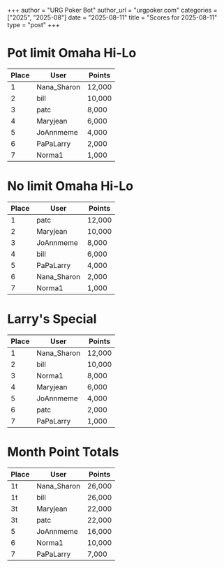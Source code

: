 +++
author = "URG Poker Bot"
author_url = "urgpoker.com"
categories = ["2025", "2025-08"]
date = "2025-08-11"
title = "Scores for 2025-08-11"
type = "post"
+++
# Pot limit Omaha Hi-Lo

| Place | User | Points |
|-------|------|--------|
| 1 | Nana_Sharon | 12,000 |
| 2 | bill | 10,000 |
| 3 | patc | 8,000 |
| 4 | Maryjean | 6,000 |
| 5 | JoAnnmeme | 4,000 |
| 6 | PaPaLarry | 2,000 |
| 7 | Norma1 | 1,000 |

# No limit Omaha Hi-Lo

| Place | User | Points |
|-------|------|--------|
| 1 | patc | 12,000 |
| 2 | Maryjean | 10,000 |
| 3 | JoAnnmeme | 8,000 |
| 4 | bill | 6,000 |
| 5 | PaPaLarry | 4,000 |
| 6 | Nana_Sharon | 2,000 |
| 7 | Norma1 | 1,000 |

# Larry's Special

| Place | User | Points |
|-------|------|--------|
| 1 | Nana_Sharon | 12,000 |
| 2 | bill | 10,000 |
| 3 | Norma1 | 8,000 |
| 4 | Maryjean | 6,000 |
| 5 | JoAnnmeme | 4,000 |
| 6 | patc | 2,000 |
| 7 | PaPaLarry | 1,000 |

# Month Point Totals

| Place | User | Points |
|-------|------|--------|
| 1t | Nana_Sharon | 26,000 |
| 1t | bill | 26,000 |
| 3t | Maryjean | 22,000 |
| 3t | patc | 22,000 |
| 5 | JoAnnmeme | 16,000 |
| 6 | Norma1 | 10,000 |
| 7 | PaPaLarry | 7,000 |
